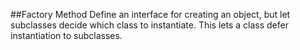 ##Factory Method
Define an interface for creating an object, but let subclasses decide which class to instantiate. This lets a class defer instantiation to subclasses.